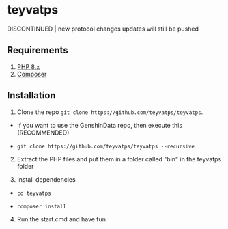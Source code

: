 # teyvatps

DISCONTINUED | new protocol changes updates will still be pushed

## Requirements
1. [PHP 8.x](https://windows.php.net/download)
2. [Composer](https://getcomposer.org/)

## Installation
1. Clone the repo ``git clone https://github.com/teyvatps/teyvatps``. 

- If you want to use the GenshinData repo, then execute this (RECOMMENDED)

- ``git clone https://github.com/teyvatps/teyvatps --recursive`` 

2. Extract the PHP files and put them in a folder called "bin" in the teyvatps folder

3. Install dependencies

* ``cd teyvatps``

* ``composer install``

4. Run the start.cmd and have fun
